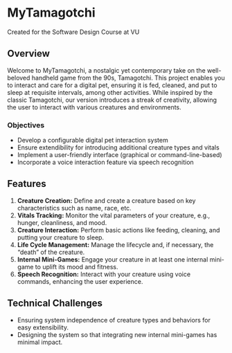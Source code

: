 # MyTamagotchi
Created for the Software Design Course at VU

## Overview
Welcome to MyTamagotchi, a nostalgic yet contemporary take on the well-beloved handheld game from the 90s, Tamagotchi. This project enables you to interact and care for a digital pet, ensuring it is fed, cleaned, and put to sleep at requisite intervals, among other activities. While inspired by the classic Tamagotchi, our version introduces a streak of creativity, allowing the user to interact with various creatures and environments.

### Objectives
- Develop a configurable digital pet interaction system
- Ensure extendibility for introducing additional creature types and vitals
- Implement a user-friendly interface (graphical or command-line-based)
- Incorporate a voice interaction feature via speech recognition

## Features
1. **Creature Creation:** Define and create a creature based on key characteristics such as name, race, etc.
2. **Vitals Tracking:** Monitor the vital parameters of your creature, e.g., hunger, cleanliness, and mood.
3. **Creature Interaction:** Perform basic actions like feeding, cleaning, and putting your creature to sleep.
4. **Life Cycle Management:** Manage the lifecycle and, if necessary, the “death” of the creature.
5. **Internal Mini-Games:** Engage your creature in at least one internal mini-game to uplift its mood and fitness.
6. **Speech Recognition:** Interact with your creature using voice commands, enhancing the user experience.

## Technical Challenges
- Ensuring system independence of creature types and behaviors for easy extensibility.
- Designing the system so that integrating new internal mini-games has minimal impact.


